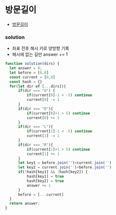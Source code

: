 
# 방문길이
 - [방문길이](https://programmers.co.kr/learn/courses/30/lessons/49994#)


### solution
  - 좌표 전후 해시 키로 양방향 기록
  - 해시에 없는 길만 answer += 1

  ```javascript
  function solution(dirs) {
    let answer = 0;
    let before = [0,0]
    const current = [0,0]
    const hash = {}
    for(let dir of [...dirs]){
        if(dir === "U") {
            if(current[0]-1 < -5) continue
            current[0] -= 1
        }
        if(dir === "D"){
            if(current[0]+1 > 5) continue
            current[0] += 1
        }
        if(dir === "L"){
            if(current[1]-1 < -5) continue
            current[1] -= 1
        }
        if(dir === "R"){
            if(current[1]+1 > 5) continue
            current[1] += 1
        }
        let key1 = before.join('')+current.join('')
        let key2 = current.join('')+before.join('')
        if(!hash[key1] && !hash[key2]) {
            hash[key1] = true
            hash[key2] = true
            answer += 1
        }
        before = [...current]
    }
    return answer;
  }
  ```